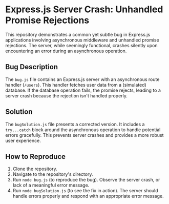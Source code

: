 # Express.js Server Crash: Unhandled Promise Rejections

This repository demonstrates a common yet subtle bug in Express.js applications involving asynchronous middleware and unhandled promise rejections.  The server, while seemingly functional, crashes silently upon encountering an error during an asynchronous operation.

## Bug Description

The `bug.js` file contains an Express.js server with an asynchronous route handler (`/users`). This handler fetches user data from a (simulated) database.  If the database operation fails, the promise rejects, leading to a server crash because the rejection isn't handled properly.

## Solution

The `bugSolution.js` file presents a corrected version.  It includes a `try...catch` block around the asynchronous operation to handle potential errors gracefully.  This prevents server crashes and provides a more robust user experience.

## How to Reproduce

1. Clone the repository.
2. Navigate to the repository's directory.
3. Run `node bug.js` (to reproduce the bug).  Observe the server crash, or lack of a meaningful error message.
4. Run `node bugSolution.js` (to see the fix in action). The server should handle errors properly and respond with an appropriate error message.